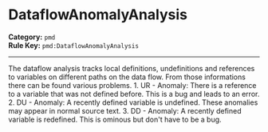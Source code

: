 # DataflowAnomalyAnalysis
**Category:** `pmd`<br/>
**Rule Key:** `pmd:DataflowAnomalyAnalysis`<br/>


-----

The dataflow analysis tracks local definitions, undefinitions and references to variables on different paths on the data flow. From those informations there can be found various problems. 1. UR - Anomaly: There is a reference to a variable that was not defined before. This is a bug and leads to an error. 2. DU - Anomaly: A recently defined variable is undefined. These anomalies may appear in normal source text. 3. DD - Anomaly: A recently defined variable is redefined. This is ominous but don't have to be a bug.
